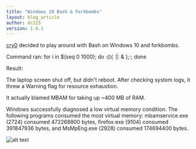 ```yaml
---
title: "Windows 10 Bash & Forkbombs"
layout: blog_article
author: dc225
version: 1.0.1
---
```


[cry0](https://nolacon.com/speaker/cry0/) decided to play around with Bash on Windows 10 and forkbombs.

Command ran: for i in $(seq 0 1000); do :(){ :|: & };:; done

Result:

The laptop screen shut off, but didn't reboot. After checking system logs, it threw a Warning flag for resource exhaustion.

It actually blamed MBAM for taking up ~400 MB of RAM.

Windows successfully diagnosed a low virtual memory condition. The following programs consumed the most virtual memory: mbamservice.exe (2724) consumed 472268800 bytes, firefox.exe (9104) consumed 391847936 bytes, and MsMpEng.exe (2928) consumed 174694400 bytes.

![alt text](http://i.imgur.com/14MPvtM.png "Fork Bomb")

